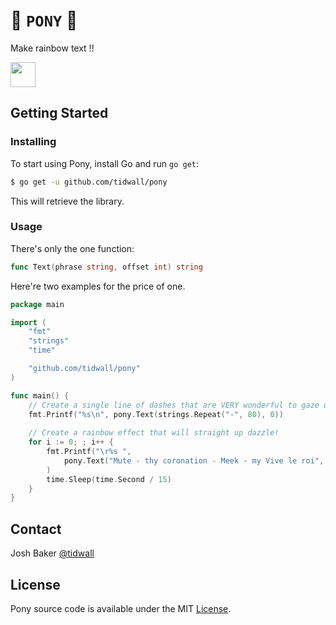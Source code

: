 # 🐴 `PONY` 🌈

Make rainbow text !!

<img src="https://i.imgur.com/pDbvLG0.gif" height=40>

## Getting Started

### Installing

To start using Pony, install Go and run `go get`:

```sh
$ go get -u github.com/tidwall/pony
```

This will retrieve the library.

### Usage

There's only the one function:

```go
func Text(phrase string, offset int) string
```

Here're two examples for the price of one.

```go
package main

import (
	"fmt"
	"strings"
	"time"

	"github.com/tidwall/pony"
)

func main() {
	// Create a single line of dashes that are VERY wonderful to gaze upon.
	fmt.Printf("%s\n", pony.Text(strings.Repeat("-", 80), 0))
	
	// Create a rainbow effect that will straight up dazzle!
	for i := 0; ; i++ {
		fmt.Printf("\r%s ",
			pony.Text("Mute - thy coronation - Meek - my Vive le roi", i),
		)
		time.Sleep(time.Second / 15)
	}
}
```




## Contact

Josh Baker [@tidwall](http://twitter.com/tidwall)

## License

Pony source code is available under the MIT [License](/LICENSE).

